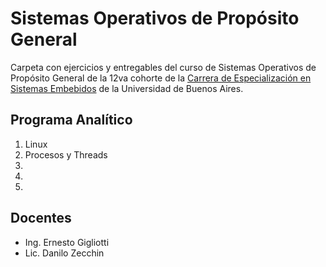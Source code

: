 # Sistemas Operativos de Propósito General

Carpeta con ejercicios y entregables del curso de Sistemas Operativos de Propósito General de la 12va cohorte de la [Carrera de Especialización en Sistemas Embebidos](http://laboratorios.fi.uba.ar/lse/especializacion.html#Carrera_Especializacion_Sistemas_Embebidos) de la Universidad de Buenos Aires.

## Programa Analítico

1. Linux
2. Procesos y Threads
3. 
4.  
5. 

## Docentes

- Ing. Ernesto Gigliotti
- Lic. Danilo Zecchin